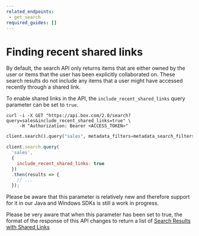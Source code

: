 ```yaml
---
related_endpoints:
 - get_search
required_guides: []
---
```


# Finding recent shared links

By default, the search API only returns items that are either owned by the user
or items that the user has been explicitly collaborated on. These search results
do not include any items that a user might have accessed recently through a
shared link.

To enable shared links in the API, the `include_recent_shared_links` query
parameter can be set to `true`.

<!-- markdownlint-disable line-length -->
<Tabs>
 <Tab title='cURL'>

```curl
curl -i -X GET "https://api.box.com/2.0/search?query=sales&include_recent_shared_links=true" \
     -H "Authorization: Bearer <ACCESS_TOKEN>"
```

 </Tab>
 <Tab title='Python'>

```py
client.search().query("sales", metadata_filters=metadata_search_filters, include_recent_shared_links=True)
```

 </Tab>
 <Tab title='Node'>

```js
client.search.query(
  'sales',
  {
    include_recent_shared_links: true
  })
  .then(results => {
    // ...
  });
```

 </Tab>
</Tabs>
<!-- markdownlint-enable line-length -->

<Message warning>

Please be aware that this parameter is relatively new and therefore support for
it in our Java and Windows SDKs is still a work in progress.

</Message >

<Message danger>

Please be very aware that when this parameter has been set to true, the format
of the response of this API changes to return a list of
[Search Results with Shared Links](r://search-results-with-shared-links)

</Message >
